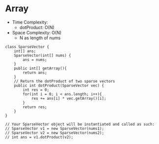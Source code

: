 # Array
* Time Complexity:
	* dotProduct: O(N)
* Space Complexity: O(N)
	* N as length of nums
```
class SparseVector {
    int[] ans;
    SparseVector(int[] nums) {
        ans = nums;
    }
    public int[] getArray(){
        return ans;
    }
	// Return the dotProduct of two sparse vectors
    public int dotProduct(SparseVector vec) {
        int res = 0;
        for(int i = 0; i < ans.length; i++){
            res += ans[i] * vec.getArray()[i];
        }
        return res;
    }
}
```
```
// Your SparseVector object will be instantiated and called as such:
// SparseVector v1 = new SparseVector(nums1);
// SparseVector v2 = new SparseVector(nums2);
// int ans = v1.dotProduct(v2);
```